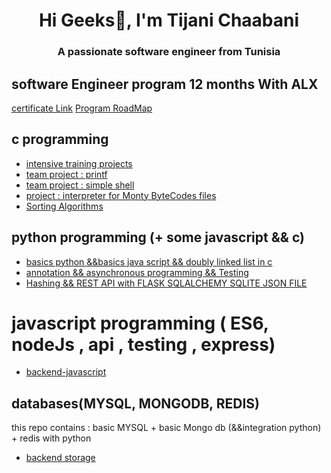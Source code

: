 <h1 align="center">Hi Geeks👋, I'm Tijani Chaabani</h1>
<h3 align="center">A passionate software engineer from Tunisia</h3>

## software Engineer program 12 months With ALX  
[certificate Link](https://intranet.alxswe.com/certificates/92BpYSeNz7)
[Program RoadMap](https://ibb.co/album/jHVM37)

## c programming 
- [intensive training projects ](https://github.com/dev-tch/alx-low_level_programming)
- [team project : printf  ](https://github.com/dev-tch/printf.git)
- [team project : simple shell  ](https://github.com/dev-tch/simple_shell)
- [project : interpreter for Monty ByteCodes files  ](https://github.com/dev-tch/monty.git)
- [Sorting Algorithms](https://github.com/dev-tch/sorting_algorithms.git)

## python programming (+ some javascript && c)
- [basics python &&basics java script && doubly linked list in c](https://github.com/dev-tch/alx-higher_level_programming.git)
- [annotation && asynchronous programming && Testing](https://github.com/dev-tch/alx-backend-python.git)
- [Hashing && REST API with FLASK SQLALCHEMY SQLITE JSON FILE](https://github.com/dev-tch/alx-backend-user-data.git)

# javascript programming ( ES6, nodeJs , api , testing , express) 
- [backend-javascript](https://github.com/dev-tch/alx-backend-javascript.git)

## databases(MYSQL, MONGODB, REDIS)
this repo contains : basic MYSQL + basic Mongo db (&&integration python) + redis with python 
- [backend storage](https://github.com/dev-tch/alx-backend-storage.git)


<!--
**dev-tch/dev-tch** is a ✨ _special_ ✨ repository because its `README.md` (this file) appears on your GitHub profile.

Here are some ideas to get you started:

- 🔭 I’m currently working on ...
- 🌱 I’m currently learning ...
- 👯 I’m looking to collaborate on ...
- 🤔 I’m looking for help with ...
- 💬 Ask me about ...
- 📫 How to reach me: ...
- 😄 Pronouns: ...
- ⚡ Fun fact: ...
-->
